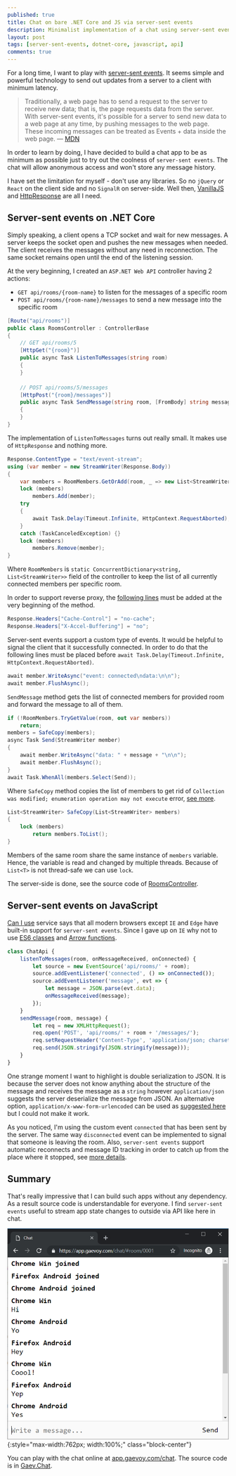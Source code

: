```yaml
---
published: true
title: Chat on bare .NET Core and JS via server-sent events
description: Minimalist implementation of a chat using server-sent events on bare .NET Core and VanillaJS
layout: post
tags: [server-sent-events, dotnet-core, javascript, api]
comments: true
---
```


For a long time, I want to play with [server-sent events](https://developer.mozilla.org/en-US/docs/Web/API/Server-sent_events/Using_server-sent_events). It seems simple and powerful technology to send out updates from a server to a client with minimum latency. 

> Traditionally, a web page has to send a request to the server to receive new data; that is, the page requests data from the server. With server-sent events, it's possible for a server to send new data to a web page at any time, by pushing messages to the web page. These incoming messages can be treated as Events + data inside the web page. — [MDN](https://developer.mozilla.org/en-US/docs/Web/API/Server-sent_events)

In order to learn by doing, I have decided to build a chat app to be as minimum as possible just to try out the coolness of `server-sent events`. The chat will allow anonymous access and won't store any message history.

I have set the limitation for myself - don't use any libraries. So no `jQuery` or `React` on the client side and no `SignalR` on server-side. Well then, [VanillaJS](https://github.com/nefe/You-Dont-Need-jQuery) and [HttpResponse](https://docs.microsoft.com/dotnet/api/system.web.httpresponse) are all I need.

## Server-sent events on .NET Core

Simply speaking, a client opens a TCP socket and wait for new messages. A server keeps the socket open and pushes the new messages when needed. The client receives the messages without any need in reconnection. The same socket remains open until the end of the listening session.

At the very beginning, I created an `ASP.NET Web API` controller having 2 actions:
* `GET api/rooms/{room-name}` to listen for the messages of a specific room
* `POST api/rooms/{room-name}/messages` to send a new message into the specific room

```c#
[Route("api/rooms")]
public class RoomsController : ControllerBase
{
    // GET api/rooms/5
    [HttpGet("{room}")]
    public async Task ListenToMessages(string room)
    {
    }
    
    // POST api/rooms/5/messages
    [HttpPost("{room}/messages")]
    public async Task SendMessage(string room, [FromBody] string message)
    {
    }
}
```

The implementation of `ListenToMessages` turns out really small. It makes use of `HttpResponse` and nothing more.

```c#
Response.ContentType = "text/event-stream";
using (var member = new StreamWriter(Response.Body))
{
    var members = RoomMembers.GetOrAdd(room, _ => new List<StreamWriter>());
    lock (members)
        members.Add(member);
    try
    {
        await Task.Delay(Timeout.Infinite, HttpContext.RequestAborted);
    }
    catch (TaskCanceledException) {}
    lock (members)
        members.Remove(member);
}
```

Where `RoomMembers` is `static ConcurrentDictionary<string, List<StreamWriter>>` field of the controller to keep the list of all currently connected members per specific room. 

In order to support reverse proxy, the [following lines](https://serverfault.com/a/801629) must be added at the very beginning of the method.

```c#
Response.Headers["Cache-Control"] = "no-cache";
Response.Headers["X-Accel-Buffering"] = "no";
```

Server-sent events support a custom type of events. It would be helpful to signal the client that it successfully connected. In order to do that the following lines must be placed before `await Task.Delay(Timeout.Infinite, HttpContext.RequestAborted)`.

```c#
await member.WriteAsync("event: connected\ndata:\n\n");
await member.FlushAsync();
```

`SendMessage` method gets the list of connected members for provided room and forward the message to all of them.

```c#
if (!RoomMembers.TryGetValue(room, out var members))
    return;
members = SafeCopy(members);
async Task Send(StreamWriter member)
{
    await member.WriteAsync("data: " + message + "\n\n");
    await member.FlushAsync();
}
await Task.WhenAll(members.Select(Send));
```

Where `SafeCopy` method copies the list of members to get rid of `Collection was modified; enumeration operation may not execute` error, [see more](https://stackoverflow.com/a/604843/1400547). 

```c#
List<StreamWriter> SafeCopy(List<StreamWriter> members)
{
    lock (members)
        return members.ToList();
}
```

Members of the same room share the same instance of `members` variable. Hence, the variable is read and changed by multiple threads. Because of `List<T>` is not thread-safe we can use `lock`.

The server-side is done, see the source code of [RoomsController](https://github.com/gaevoy/Gaev.Chat/blob/1.1.0/Gaev.Chat/Controllers/RoomsController.cs).

## Server-sent events on JavaScript

[Can I use](https://caniuse.com/#feat=eventsource) service says that all modern browsers except `IE` and `Edge` have built-in support for `server-sent events`. Since I gave up on `IE` why not to use [ES6 classes](https://caniuse.com/#feat=es6-class) and [Arrow functions](https://caniuse.com/#feat=arrow-functions).

```javascript
class ChatApi {
    listenToMessages(room, onMessageReceived, onConnected) {
        let source = new EventSource('api/rooms/' + room);
        source.addEventListener('connected', () => onConnected());
        source.addEventListener('message', evt => {
            let message = JSON.parse(evt.data);
            onMessageReceived(message);
        });
    }
    sendMessage(room, message) {
        let req = new XMLHttpRequest();
        req.open('POST', 'api/rooms/' + room + '/messages/');
        req.setRequestHeader('Content-Type', 'application/json; charset=utf-8');
        req.send(JSON.stringify(JSON.stringify(message)));
    }
}
```

One strange moment I want to highlight is double serialization to JSON. It is because the server does not know anything about the structure of the message and receives the message as a `string` however `application/json` suggests the server deserialize the message from JSON. An alternative option, `application/x-www-form-urlencoded` can be used as [suggested here](https://stackoverflow.com/a/40856890/1400547) but I could not make it work.

As you noticed, I'm using the custom event `connected` that has been sent by the server. The same way `disconnected` event can be implemented to signal that someone is leaving the room. Also, `server-sent events` support automatic reconnects and message ID tracking in order to catch up from the place where it stopped, see [more details](https://developer.mozilla.org/en-US/docs/Web/API/Server-sent_events/Using_server-sent_events#Event_stream_format).

## Summary

That's really impressive that I can build such apps without any dependency. As a result source code is understandable for everyone. I find `server-sent events` useful to stream app state changes to outside via API like here in chat.

![Chat demo](/img/chat-demo.png "Chat demo" ){:style="max-width:762px; width:100%;" class="block-center"}

You can play with the chat online at [app.gaevoy.com/chat](https://app.gaevoy.com/chat/). The source code is in [Gaev.Chat](https://github.com/gaevoy/Gaev.Chat/tree/1.1.0/Gaev.Chat).
